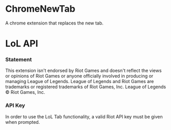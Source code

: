 ChromeNewTab
============

A chrome extension that replaces the new tab.

LoL API
=================
<h3>Statement</h3>  
This extension isn't endorsed by Riot Games and doesn't reflect the views or opinions of Riot Games or anyone officially involved in producing or managing League of Legends. League of Legends and Riot Games are trademarks or registered trademarks of Riot Games, Inc. League of Legends © Riot Games, Inc.  
<h3>API Key</h3>  
In order to use the LoL Tab functionality, a valid Riot API key must be given when prompted.

